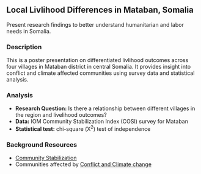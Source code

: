 ## Local Livlihood Differences in Mataban, Somalia

Present research findings to better understand humanitarian and labor
needs in Somalia.

### Description

This is a poster presentation on differentiated livlihood outcomes
across four villages in Mataban district in central Somalia. It provides
insight into conflict and climate affected communities using survey data
and statistical analysis.

### Analysis

- **Research Question:** Is there a relationship between different villages in the
  region and livelihood outcomes?
- **Data:** IOM Community Stabilization Index (COSI) survey for Mataban
- **Statistical test:** chi-square (Χ<sup>2</sup>) test of independence

### Background Resources

- [Community Stabilization](https://somalia.iom.int/community-stabilization)
- Communities affected by [Conflict and Climate change](https://somalia.iom.int/news/new-iom-and-eu-project-targets-somali-communities-affected-conflict-and-climate-change)

